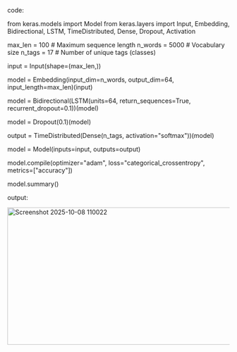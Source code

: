 code:

from keras.models import Model
from keras.layers import Input, Embedding, Bidirectional, LSTM, TimeDistributed, Dense, Dropout, Activation

max_len = 100       # Maximum sequence length
n_words = 5000      # Vocabulary size
n_tags = 17         # Number of unique tags (classes)

input = Input(shape=(max_len,))

model = Embedding(input_dim=n_words, output_dim=64, input_length=max_len)(input)

model = Bidirectional(LSTM(units=64, return_sequences=True, recurrent_dropout=0.1))(model)

model = Dropout(0.1)(model)

output = TimeDistributed(Dense(n_tags, activation="softmax"))(model)

model = Model(inputs=input, outputs=output)

model.compile(optimizer="adam", loss="categorical_crossentropy", metrics=["accuracy"])

model.summary()

output:

<img width="1071" height="312" alt="Screenshot 2025-10-08 110022" src="https://github.com/user-attachments/assets/7c017723-cdfe-4a24-aa42-ac7d4279955f" />
